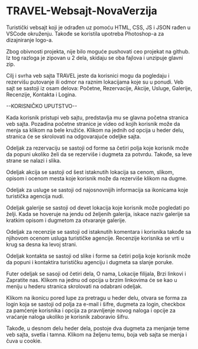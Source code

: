 # TRAVEL-Websajt-NovaVerzija

Turistički vebsajt koji je odrađen uz pomoću HTML, CSS, JS i JSON rađen u VSCode okruženju. Takođe se koristila upotreba Photoshop-a za dizajniranje logo-a.

Zbog obivnosti projekta, nije bilo moguće pushovati ceo projekat na github.
Iz tog razloga je zipovan u 2 dela, skidaju se oba fajlova i unzipuje glavni zip.

Cilj i svrha veb sajta TRAVEL jeste da korisnici mogu da pogledaju i rezervišu putovanje ili odmor na raznim lokacijama koje su u ponudi. 
Veb sajt se sastoji iz osam delova: Početne, Rezervacije, Akcije, Usluge, Galerije, Recenzije, Kontakta i Logina.

--KORISNIČKO UPUTSTVO--

Kada korisnik pristupi veb sajtu, predstavlja mu se glavna početna stranica veb sajta. Pozadina početne stranice je video od kojih korisnik može da menja sa klikom na bele kružiće. Klikom na jednih od opcija u heder delu, stranica će se skrolovati na odgovarajuće odeljke sajta.

Odeljak za rezervaciju se sastoji od forme sa četiri polja koje korisnik može da popuni ukoliko želi da se rezerviše i dugmeta za potvrdu. Takođe, sa leve strane se nalazi i slika.

Odeljak akcija se sastoji od šest istaknutih lokacija sa cenom, slikom, opisom i ocenom mesta koje korisnik može da rezerviše klikom na dugme.

Odeljak za usluge se sastoji od najosnovnijih informacija sa ikonicama koje turistička agencija nudi.

Odeljak galerije se sastoji od devet lokacija koje korisnik može pogledati po želji. Kada se hoveruje na jendu od željenih galerija, iskace naziv galerije sa kratkim opisom i dugmetom za otvaranje galerije.

Odeljak za recenzije se sastoji od istaknutih komentara i korisnika takođe sa njihovom ocenom usluga turističke agencije. Recenzije korisnika se vrti u krug sa desna ka levoj strani.

Odeljak kontakta se sastoji od slike i forme sa četiri polja koje korisnik može da popuni i kontaktira turističku agenciju i dugmeta sa slanje poruke.

Futer odeljak se sasoji od četiri dela, O nama, Lokacije filijala, Brzi linkovi i Zapratite nas. Klikom na jednu od opcija u brzim linkovima će se kao u meniju u hederu stranica skrolovati na odabrani odeljak.

Klikom na ikonicu pored lupe za pretragu u heder delu, otvara se forma za login koja se sastoji od polja za e-mail i šifre, dugmeta za login, checkbox za pamćenje korisnika i opcija za pravnljenje novog naloga i opcije za vraćanje naloga ukoliko je korisnik zaboravio šifru.

Takođe, u desnom delu heder dela, postoje dva dugmeta za menjanje teme veb sajta, svetla i tamna. Klikom na željenu temu, boja veb sajta se menja i čuva u cookie.

